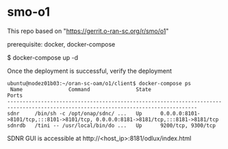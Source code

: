 # smo-o1
This repo based on "https://gerrit.o-ran-sc.org/r/smo/o1" 

prerequisite: docker, docker-compose

$ docker-compose up -d

Once the deployment is successful, verify the deployment

```
ubuntu@nodez01b03:~/oran-sc-oam/o1/client$ docker-compose ps 
 Name               Command               State                                         Ports                                       
------------------------------------------------------------------------------------------------------------------------------------
sdnr     /bin/sh -c /opt/onap/sdnc/ ...   Up      0.0.0.0:8101->8101/tcp,:::8101->8101/tcp, 0.0.0.0:8181->8181/tcp,:::8181->8181/tcp
sdnrdb   /tini -- /usr/local/bin/do ...   Up      9200/tcp, 9300/tcp   
```

SDNR GUI is accessible at http://<host_ip>:8181/odlux/index.html

